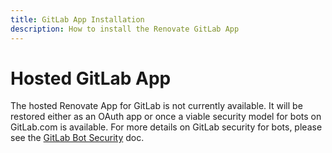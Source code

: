 ```yaml
---
title: GitLab App Installation
description: How to install the Renovate GitLab App
---
```


# Hosted GitLab App

The hosted Renovate App for GitLab is not currently available.
It will be restored either as an OAuth app or once a viable security model for bots on GitLab.com is available.
For more details on GitLab security for bots, please see the [GitLab Bot Security](./gitlab-bot-security.md) doc.
